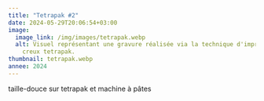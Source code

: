 ```yaml
---
title: "Tetrapak #2"
date: 2024-05-29T20:06:54+03:00
image:
  image_link: /img/images/tetrapak.webp
  alt: Visuel représentant une gravure réalisée via la technique d'impression en
    creux tetrapak.
thumbnail: tetrapak.webp
annee: 2024
---
```

taille-douce sur tetrapak et machine à pâtes
